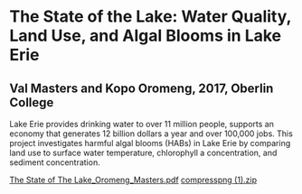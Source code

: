# The State of the Lake: Water Quality, Land Use, and Algal Blooms in Lake Erie
## Val Masters and Kopo Oromeng, 2017, Oberlin College

Lake Erie provides drinking water to over 11 million people, supports an economy that generates 12 billion dollars a year and over 100,000 jobs. 
This project investigates harmful algal blooms (HABs) in Lake Erie by comparing land use to surface water temperature, chlorophyll a concentration, and sediment concentration.

[The State of The Lake_Oromeng_Masters.pdf](https://github.com/valhella/ArcGIS/files/7188863/The.State.of.The.Lake_Oromeng_Masters.pdf)
[compresspng (1).zip](https://github.com/valhella/ArcGIS/files/7188896/compresspng.1.zip)
